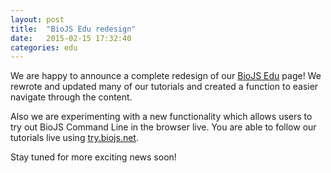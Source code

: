 ```yaml
---
layout: post
title:  "BioJS Edu redesign"
date:   2015-02-15 17:32:40
categories: edu
---
```


We are happy to announce a complete redesign of our [BioJS Edu](http://edu.biojs.net/) page! 
We rewrote and updated many of our tutorials and created a function to easier navigate through the content.

Also we are experimenting with a new functionality which allows users to try out BioJS Command Line in the browser live.
You are able to follow our tutorials live using [try.biojs.net](http://try.biojs.net/).

Stay tuned for more exciting news soon!


